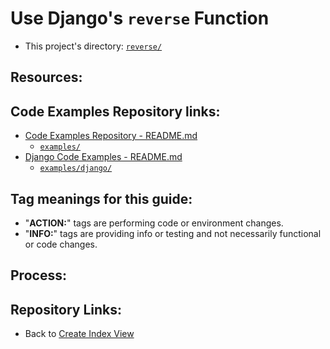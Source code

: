 # Use Django's `reverse` Function
* This project's directory: [`reverse/`](./../)

## Resources:


## Code Examples Repository links:
* [Code Examples Repository - README.md](../../../README.md)
    * [`examples/`](../../../)
* [Django Code Examples - README.md](../../README.md)
    * [`examples/django/`](../../)


## Tag meanings for this guide:
* "**ACTION:**" tags are performing code or environment changes.
* "**INFO:**" tags are providing info or testing and not necessarily functional or code changes.


## Process:





## Repository Links:
* Back to [Create Index View](./03_create_index_view.md)